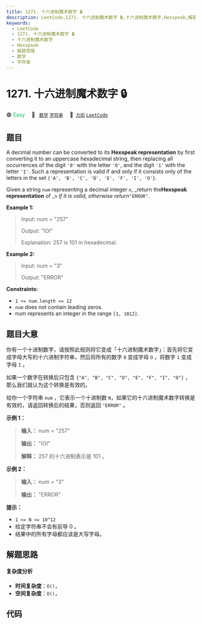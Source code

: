 ```yaml
---
title: 1271. 十六进制魔术数字 🔒
description: LeetCode,1271. 十六进制魔术数字 🔒,十六进制魔术数字,Hexspeak,解题思路,数学,字符串
keywords:
  - LeetCode
  - 1271. 十六进制魔术数字 🔒
  - 十六进制魔术数字
  - Hexspeak
  - 解题思路
  - 数学
  - 字符串
---
```


# 1271. 十六进制魔术数字 🔒

🟢 <font color=#15bd66>Easy</font>&emsp; 🔖&ensp; [`数学`](/tag/math.md) [`字符串`](/tag/string.md)&emsp; 🔗&ensp;[`力扣`](https://leetcode.cn/problems/hexspeak) [`LeetCode`](https://leetcode.com/problems/hexspeak)

## 题目

A decimal number can be converted to its **Hexspeak representation** by first
converting it to an uppercase hexadecimal string, then replacing all
occurrences of the digit `'0'` with the letter `'O'`, and the digit `'1'` with
the letter `'I'`. Such a representation is valid if and only if it consists
only of the letters in the set `{'A', 'B', 'C', 'D', 'E', 'F', 'I', 'O'}`.

Given a string `num` representing a decimal integer `n`, _return the**Hexspeak
representation** of _`n` _if it is valid, otherwise return_`"ERROR"`.



**Example 1:**

> Input: num = "257"
> 
> Output: "IOI"
> 
> Explanation: 257 is 101 in hexadecimal.

**Example 2:**

> Input: num = "3"
> 
> Output: "ERROR"

**Constraints:**

  * `1 <= num.length <= 12`
  * `num` does not contain leading zeros.
  * num represents an integer in the range `[1, 1012]`.


## 题目大意

你有一个十进制数字，请按照此规则将它变成「十六进制魔术数字」：首先将它变成字母大写的十六进制字符串，然后将所有的数字 `0` 变成字母 `O` ，将数字
`1`  变成字母 `I` 。

如果一个数字在转换后只包含 `{"A", "B", "C", "D", "E", "F", "I", "O"}` ，那么我们就认为这个转换是有效的。

给你一个字符串 `num` ，它表示一个十进制数 `N`，如果它的十六进制魔术数字转换是有效的，请返回转换后的结果，否则返回 `"ERROR"` 。



**示例 1：**

> 
> 
> 
> 
> 
> **输入：** num = "257"
> 
> **输出：** "IOI"
> 
> **解释：** 257 的十六进制表示是 101 。
> 
> 

**示例 2：**

> 
> 
> 
> 
> 
> **输入：** num = "3"
> 
> **输出：** "ERROR"
> 
> 



**提示：**

  * `1 <= N <= 10^12`
  * 给定字符串不会有前导 0 。
  * 结果中的所有字母都应该是大写字母。


## 解题思路

#### 复杂度分析

- **时间复杂度**：`O()`，
- **空间复杂度**：`O()`，

## 代码

```javascript

```